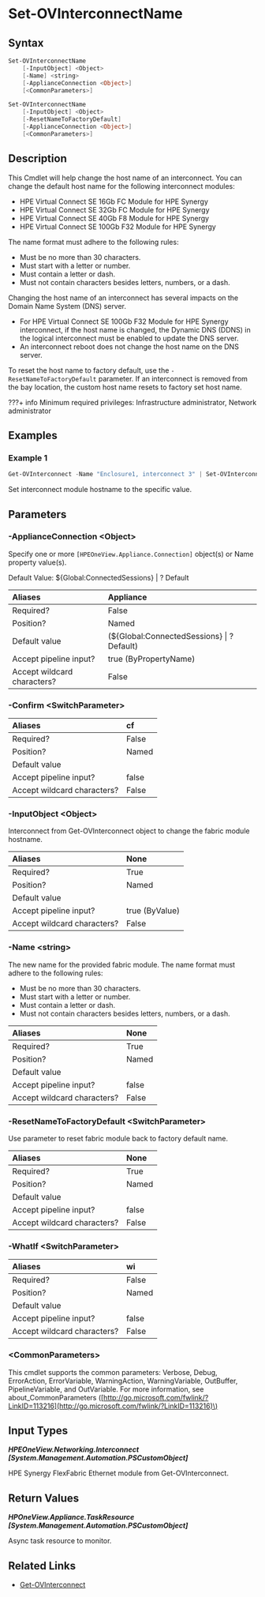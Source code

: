 ﻿---
description: Set HPE Synergy Virtual Connect SE module hostname.
---

# Set-OVInterconnectName

## Syntax

```powershell
Set-OVInterconnectName
    [-InputObject] <Object>
    [-Name] <string>
    [-ApplianceConnection <Object>]
    [<CommonParameters>]
```

```powershell
Set-OVInterconnectName
    [-InputObject] <Object>
    [-ResetNameToFactoryDefault]
    [-ApplianceConnection <Object>]
    [<CommonParameters>]
```

## Description

This Cmdlet will help change the host name of an interconnect. You can change the default host name for the following interconnect modules:

*  HPE Virtual Connect SE 16Gb FC Module for HPE Synergy
*  HPE Virtual Connect SE 32Gb FC Module for HPE Synergy
*  HPE Virtual Connect SE 40Gb F8 Module for HPE Synergy
*  HPE Virtual Connect SE 100Gb F32 Module for HPE Synergy

The name format must adhere to the following rules:

* Must be no more than 30 characters.
* Must start with a letter or number.
* Must contain a letter or dash.
* Must not contain characters besides letters, numbers, or a dash.

Changing the host name of an interconnect has several impacts on the Domain Name System (DNS) server.

*  For HPE Virtual Connect SE 100Gb F32 Module for HPE Synergy interconnect, if the host name is changed, the Dynamic DNS (DDNS) in the logical interconnect must be enabled to update the DNS server.
*  An interconnect reboot does not change the host name on the DNS server.

To reset the host name to factory default, use the `-ResetNameToFactoryDefault` parameter. If an interconnect is removed from the bay location, the custom host name resets to factory set host name.

???+ info
    Minimum required privileges:  Infrastructure administrator, Network administrator
    

## Examples

###  Example 1 

```powershell
Get-OVInterconnect -Name "Enclosure1, interconnect 3" | Set-OVInterconnectName -Name enc1-fm3-dc1

```

Set interconnect module hostname to the specific value.

## Parameters

### -ApplianceConnection &lt;Object&gt;

Specify one or more `[HPEOneView.Appliance.Connection]` object(s) or Name property value(s).

Default Value: ${Global:ConnectedSessions} | ? Default

| Aliases | Appliance |
| :--- | :--- |
| Required? | False |
| Position? | Named |
| Default value | (${Global:ConnectedSessions} &vert; ? Default) |
| Accept pipeline input? | true (ByPropertyName) |
| Accept wildcard characters? | False |

### -Confirm &lt;SwitchParameter&gt;



| Aliases | cf |
| :--- | :--- |
| Required? | False |
| Position? | Named |
| Default value |  |
| Accept pipeline input? | false |
| Accept wildcard characters? | False |

### -InputObject &lt;Object&gt;

Interconnect from Get-OVInterconnect object to change the fabric module hostname.

| Aliases | None |
| :--- | :--- |
| Required? | True |
| Position? | Named |
| Default value |  |
| Accept pipeline input? | true (ByValue) |
| Accept wildcard characters? | False |

### -Name &lt;string&gt;

The new name for the provided fabric module.  The name format must adhere to the following rules:

* Must be no more than 30 characters.
* Must start with a letter or number.
* Must contain a letter or dash.
* Must not contain characters besides letters, numbers, or a dash.

| Aliases | None |
| :--- | :--- |
| Required? | True |
| Position? | Named |
| Default value |  |
| Accept pipeline input? | false |
| Accept wildcard characters? | False |

### -ResetNameToFactoryDefault &lt;SwitchParameter&gt;

Use parameter to reset fabric module back to factory default name.

| Aliases | None |
| :--- | :--- |
| Required? | True |
| Position? | Named |
| Default value |  |
| Accept pipeline input? | false |
| Accept wildcard characters? | False |

### -WhatIf &lt;SwitchParameter&gt;



| Aliases | wi |
| :--- | :--- |
| Required? | False |
| Position? | Named |
| Default value |  |
| Accept pipeline input? | false |
| Accept wildcard characters? | False |

### &lt;CommonParameters&gt;

This cmdlet supports the common parameters: Verbose, Debug, ErrorAction, ErrorVariable, WarningAction, WarningVariable, OutBuffer, PipelineVariable, and OutVariable. For more information, see about\_CommonParameters \([http://go.microsoft.com/fwlink/?LinkID=113216](http://go.microsoft.com/fwlink/?LinkID=113216)\)

## Input Types

_**HPEOneView.Networking.Interconnect [System.Management.Automation.PSCustomObject]**_

HPE Synergy FlexFabric Ethernet module from Get-OVInterconnect.

## Return Values

_**HPOneView.Appliance.TaskResource [System.Management.Automation.PSCustomObject]**_

Async task resource to monitor.

## Related Links

* [Get-OVInterconnect](get-ovinterconnect.md)
